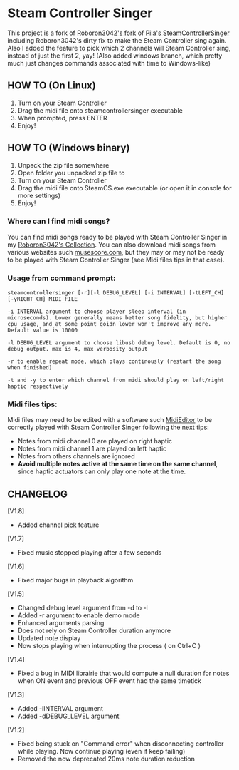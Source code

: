 # Steam Controller Singer

This project is a fork of [Roboron3042's fork](https://github.com/Roboron3042/SteamControllerSinger) of [Pila's SteamControllerSinger](https://gitlab.com/Pilatomic/SteamControllerSinger) including Roboron3042's dirty fix to make the Steam Controller sing again. 
Also I added the feature to pick which 2 channels will Steam Controller sing, instead of just the first 2, yay! (Also added windows branch, which pretty much just changes commands associated with time to Windows-like)

## HOW TO (On Linux)

1. Turn on your Steam Controller
2. Drag the midi file onto steamcontrollersinger executable
3. When prompted, press ENTER
4. Enjoy!

## HOW TO (Windows binary)

1. Unpack the zip file somewhere
2. Open folder you unpacked zip file to
3. Turn on your Steam Controller
4. Drag the midi file onto SteamCS.exe executable (or open it in console for more settings)
5. Enjoy!

### Where can I find midi songs?

You can find midi songs ready to be played with Steam Controller Singer in my [Roboron3042's Collection](https://mega.nz/#F!BWpEWKzB!r7WPw5bZ_domN4pk-FJsjg). You can also download midi songs from various websites such [musescore.com](https://musescore.com/), but they may or may not be ready to be played with Steam Controller Singer (see Midi files tips in that case).

### Usage from command prompt:
	steamcontrollersinger [-r][-l DEBUG_LEVEL] [-i INTERVAL] [-tLEFT_CH] [-yRIGHT_CH] MIDI_FILE

	-i INTERVAL argument to choose player sleep interval (in microseconds). Lower generally means better song fidelity, but higher cpu usage, and at some point goidn lower won't improve any more. Default value is 10000

	-l DEBUG_LEVEL argument to choose libusb debug level. Default is 0, no debug output. max is 4, max verbosity output
	
	-r to enable repeat mode, which plays continously (restart the song when finished)
	
	-t and -y to enter which channel from midi should play on left/right haptic respectively

### Midi files tips:

Midi files may need to be edited with a software such [MidiEditor](https://www.midieditor.org/) to be correctly played with Steam Controller Singer following the next tips:

* Notes from midi channel 0 are played on right haptic
* Notes from midi channel 1 are played on left haptic
* Notes from others channels are ignored
* **Avoid multiple notes active at the same time on the same channel**, since haptic actuators can only play one note at the time.

## CHANGELOG
[V1.8]
* Added channel pick feature

[V1.7]
* Fixed music stopped playing after a few seconds

[V1.6]
* Fixed major bugs in playback algorithm

[V1.5]
* Changed debug level argument from -d to -l
* Added -r argument to enable demo mode
* Enhanced arguments parsing
* Does not rely on Steam Controller duration anymore
* Updated note display
* Now stops playing when interrupting the process ( on Ctrl+C )

[V1.4]
* Fixed a bug in MIDI librairie that would compute a null duration for notes when ON event and previous OFF event had the same timetick

[V1.3]
* Added -iINTERVAL argument
* Added -dDEBUG_LEVEL argument 

[V1.2]
* Fixed being stuck on "Command error" when disconnecting controller while playing. Now continue playing (even if keep failing)
* Removed the now deprecated 20ms note duration reduction

